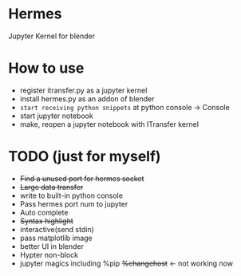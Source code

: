 # Hermes
Jupyter Kernel for blender

# How to use
- register itransfer.py as a jupyter kernel
- install hermes.py as an addon of blender
- `start receiving python snippets` at python console -> Console
- start jupyter notebook
- make, reopen a jupyter notebook with ITransfer kernel

# TODO (just for myself)
- ~~Find a unused port for hermes socket~~
- ~~Large data transfer~~
- write to built-in python console
- Pass hermes port num to jupyter
- Auto complete
- ~~Syntax highlight~~
- interactive(send stdin)
- pass matplotlib image
- better UI in blender
- Hypter non-block
- jupyter magics including %pip ~~%changehost~~ <- not working now
